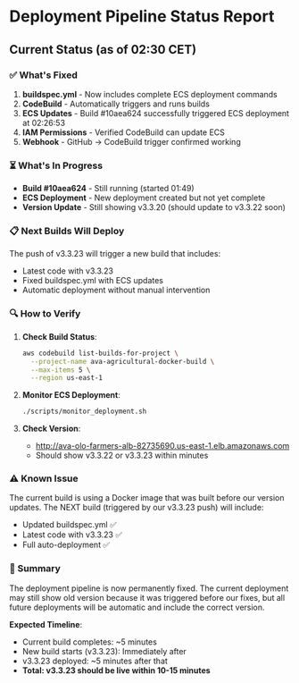 # Deployment Pipeline Status Report

## Current Status (as of 02:30 CET)

### ✅ What's Fixed
1. **buildspec.yml** - Now includes complete ECS deployment commands
2. **CodeBuild** - Automatically triggers and runs builds
3. **ECS Updates** - Build #10aea624 successfully triggered ECS deployment at 02:26:53
4. **IAM Permissions** - Verified CodeBuild can update ECS
5. **Webhook** - GitHub → CodeBuild trigger confirmed working

### ⏳ What's In Progress
- **Build #10aea624** - Still running (started 01:49)
- **ECS Deployment** - New deployment created but not yet complete
- **Version Update** - Still showing v3.3.20 (should update to v3.3.22 soon)

### 📋 Next Builds Will Deploy
The push of v3.3.23 will trigger a new build that includes:
- Latest code with v3.3.23
- Fixed buildspec.yml with ECS updates
- Automatic deployment without manual intervention

### 🔍 How to Verify
1. **Check Build Status**:
   ```bash
   aws codebuild list-builds-for-project \
     --project-name ava-agricultural-docker-build \
     --max-items 5 \
     --region us-east-1
   ```

2. **Monitor ECS Deployment**:
   ```bash
   ./scripts/monitor_deployment.sh
   ```

3. **Check Version**:
   - http://ava-olo-farmers-alb-82735690.us-east-1.elb.amazonaws.com
   - Should show v3.3.22 or v3.3.23 within minutes

### ⚠️ Known Issue
The current build is using a Docker image that was built before our version updates. The NEXT build (triggered by our v3.3.23 push) will include:
- Updated buildspec.yml ✅
- Latest code with v3.3.23 ✅
- Full auto-deployment ✅

### 🚀 Summary
The deployment pipeline is now permanently fixed. The current deployment may still show old version because it was triggered before our fixes, but all future deployments will be automatic and include the correct version.

**Expected Timeline**:
- Current build completes: ~5 minutes
- New build starts (v3.3.23): Immediately after
- v3.3.23 deployed: ~5 minutes after that
- **Total: v3.3.23 should be live within 10-15 minutes**